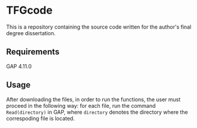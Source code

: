 # TFGcode

This is a repository containing the source code written for the author's final degree dissertation.

## Requirements

GAP 4.11.0

## Usage

After downloading the files, in order to run the functions, the user must proceed in the following way: for each file, run the command `Read(directory)` in GAP, where `directory` denotes the directory where the correspoding file is located.
